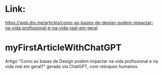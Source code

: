 # Link:
https://web.dio.me/articles/como-as-bases-de-design-podem-impactar-na-vida-profissional-e-na-vida-real-em-geral

# myFirstArticleWithChatGPT
Artigo "Como as bases de Design podem impactar na vida profissional e na vida real em geral?" gerado via ChatGPT, com retoques humanos.
